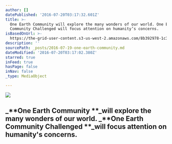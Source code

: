 ```yaml
---
author: []
datePublished: '2016-07-20T03:17:32.601Z'
title: >-
  One Earth Community will explore the many wonders of our world. One Earth
  Community Challenged will focus attention on humanity’s concerns.
isBasedOnUrl: >-
  https://the-grid-user-content.s3-us-west-2.amazonaws.com/8b392978-1c3f-44c6-a62c-2e6a306eb0da.jpg
description: ''
sourcePath: _posts/2016-07-19-one-earth-community.md
dateModified: '2016-07-20T03:17:02.380Z'
starred: true
inFeed: true
hasPage: false
inNav: false
_type: MediaObject

---
```

![](https://the-grid-user-content.s3-us-west-2.amazonaws.com/2ad47ebd-3009-467e-bc60-de77b109c221.jpg)

## _**One Earth Community **_will explore the many wonders of our world. _**One Earth Community Challenged **_will focus attention on humanity's concerns.